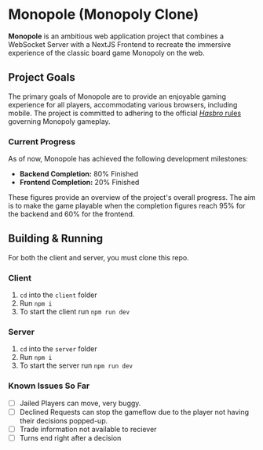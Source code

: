 # Monopole (Monopoly Clone)

**Monopole** is an ambitious web application project that combines a WebSocket Server with a NextJS Frontend to recreate the immersive experience of the classic board game Monopoly on the web.

## Project Goals

The primary goals of Monopole are to provide an enjoyable gaming experience for all players, accommodating various browsers, including mobile. The project is committed to adhering to the official [*Hasbro* rules](https://www.hasbro.com/common/instruct/00009.pdf) governing Monopoly gameplay.

### Current Progress

As of now, Monopole has achieved the following development milestones:

- **Backend Completion:** 80% Finished
- **Frontend Completion:** 20% Finished

These figures provide an overview of the project's overall progress. The aim is to make the game playable when the completion figures reach 95% for the backend and 60% for the frontend.

## Building & Running

For both the client and server, you must clone this repo.

### Client

1. `cd` into the `client` folder
2. Run `npm i`
3. To start the client run `npm run dev`

### Server

1. `cd` into the `server` folder
2. Run `npm i`
3. To start the server run `npm run dev`

### Known Issues So Far

- [ ] Jailed Players can move, very buggy.
- [ ] Declined Requests can stop the gameflow due to the player not having their decisions popped-up.
- [ ] Trade information not available to reciever
- [ ] Turns end right after a decision
